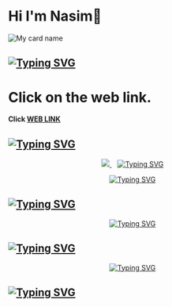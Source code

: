 # Hi I'm Nasim👋
![My card name](https://cardivo.vercel.app/api?name=Nasim%20-%20SER&description=Hi,%20Welcome%20To%20My%20Profile%20✨&image=https://i.imgur.com/rrgsrZ3.jpeg=10?v=4&backgroundColor=%23ecf0f1&instagram=ys._.panda&github=Itsme-soman&pattern=leaf&colorPattern=%23eaeaea)
## [![Typing SVG](https://readme-typing-svg.herokuapp.com?font=Times+New+Roman&size=25&pause=1000&color=000000&background=000000&center=true&vCenter=true&lines=Welcome+to+my+github;Thank+you)](https://git.io/typing-svg)

 </a>
</p>

# Click on the web link.

**Click [WEB LINK](hCOPYRIGHT-Leoboy30.github.io)**

## [![Typing SVG](https://readme-typing-svg.herokuapp.com?font=Times+New+Roman&size=25&pause=1000&color=000000&background=000000&center=true&vCenter=true&lines=Welcome+to+my+github;Thank+you😍)](https://git.io/typing-svg)

 </a>
</p>

<p align="center">
  <a href="https://instagram.com/ys._.panda">
    <img src="https://img.shields.io/badge/Instagram-E4405F?style=for-the-badge&logo=instagram&logoColor=white" />
  </a>&nbsp;&nbsp;
  <a

## [![Typing SVG](https://readme-typing-svg.herokuapp.com?font=Times+New+Roman&size=25&pause=1000&color=000000&background=000000&center=true&vCenter=true&lines=Welcome+to+my+github;Thank+you)](https://git.io/typing-svg)

 </a>
</p>

<p align="center">
  <a href="https://git.io/typing-svg"><img src="https://readme-typing-svg.herokuapp.com?font=Times+New+Roman&size=25&pause=1000&color=000000&background=000000&center=true&vCenter=true&lines=Welcome+to+my+github;Thank+you" alt="Typing SVG" /></a>
</p>

## [![Typing SVG](https://readme-typing-svg.herokuapp.com?font=Times+New+Roman&size=25&pause=1000&color=000000&background=000000&center=true&vCenter=true&lines=Welcome+to+my+github;Thank+you)](https://git.io/typing-svg)

 </a>
</p>

<p align="center">
  <a href="https://git.io/typing-svg"><img src="https://readme-typing-svg.herokuapp.com?font=Times+New+Roman&size=25&pause=1000&color=000000&background=000000&center=true&vCenter=true&lines=Welcome+to+my+github;Thank+you" alt="Typing SVG" /></a>
</p>

## [![Typing SVG](https://readme-typing-svg.herokuapp.com?font=Times+New+Roman&size=25&pause=1000&color=000000&background=000000&center=true&vCenter=true&lines=Welcome+to+my+github;Thank+you)](https://git.io/typing-svg)

 </a>
</p>

<p align="center">
  <a href="https://git.io/typing-svg"><img src="https://readme-typing-svg.herokuapp.com?font=Times+New+Roman&size=25&pause=1000&color=000000&background=000000&center=true&vCenter=true&lines=Welcome+to+my+github;Thank+you" alt="Typing SVG" /></a>
</p>

## [![Typing SVG](https://readme-typing-svg.herokuapp.com?font=Times+New+Roman&size=25&pause=1000&color=000000&background=000000&center=true&vCenter=true&lines=Welcome+to+my+github;Thank+you)](https://git.io/typing-svg)

 </a>
</p>
